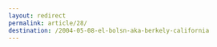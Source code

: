 ```yaml
---
layout: redirect
permalink: article/28/
destination: /2004-05-08-el-bolsn-aka-berkely-california
---
```

